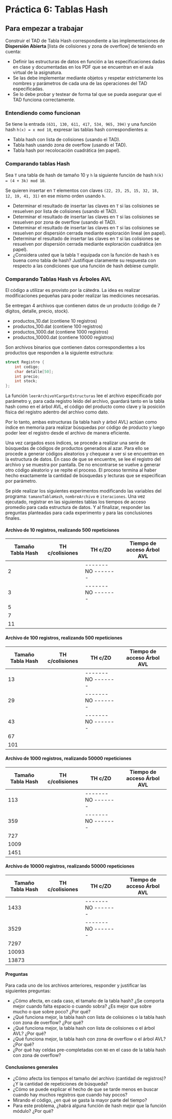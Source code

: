 # Práctica 6: Tablas Hash

## Para empezar a trabajar

Construir el TAD de Tabla Hash correspondiente a las implementaciones de **Dispersión Abierta** [lista de colisiones y zona de overflow] de teniendo en cuenta:

- Definir las estructuras de datos en función a las especificaciones dadas en clase y documentadas en los PDF que se encuentran en el aula virtual de la asignatura.
- Se las debe implementar mediante objetos y respetar estrictamente los nombres y parámetros de cada una de las operaciones del TAD especificadas.
- Se lo debe probar y testear de forma tal que se pueda asegurar que el TAD funciona correctamente.

### Entendiendo como funcionan

Se tiene la entrada `(631, 130, 611, 417, 534, 965, 394)` y una función hash `h(x) = x mod 10`, expresar las tablas hash
correspondientes a:

- Tabla hash con lista de colisiones (usando el TAD).
- Tabla hash usando zona de overflow (usando el TAD).
- Tabla hash por recolocación cuadrática (en papel).

### Comparando tablas Hash

Sea `T` una tabla de hash de tamaño 10 y `h` la siguiente función de hash `h(k) = (4 + 3k) mod 10`.

Se quieren insertar en `T` elementos con claves `(22, 23, 25, 15, 32, 18, 12, 19, 41, 31)` en ese mismo orden usando `h`.

- Determinar el resultado de insertar las claves en `T` si las colisiones se resuelven por lista de colisiones (usando el TAD).
- Determinar el resultado de insertar las claves en `T` si las colisiones se resuelven por zona de overflow (usando el TAD).
- Determinar el resultado de insertar las claves en `T` si las colisiones se resuelven por dispersión cerrada mediante exploración lineal (en papel).
- Determinar el resultado de insertar las claves en `T` si las colisiones se resuelven por dispersión cerrada mediante exploración cuadrática (en papel).
- ¿Considera usted que la tabla `T` equipada con la función de hash `h` es buena como tabla de hash? Justifique claramente su respuesta con respecto a las condiciones que una función de hash debiese cumplir.

### Comparando Tablas Hash vs Árboles AVL

El código a utilizar es provisto por la cátedra. La idea es realizar modificaciones pequeñas para poder realizar las mediciones necesarias.

Se entregan 4 archivos que contienen datos de un producto (código de 7 dígitos, detalle, precio, stock).

* productos_10.dat (contiene 10 registros)
* productos_100.dat (contiene 100 registros)
* productos_1000.dat (contiene 1000 registros)
* productos_10000.dat (contiene 10000 registros)

Son archivos binarios que contienen datos correspondientes a los productos que responden a la siguiente estructura:

```c
struct Registro {
    int codigo;
    char detalle[50];
    int precio;
    int stock;
};
```

La función `leerArchivoYCargarEstructuras` lee el archivo especificado por parámetro y, para cada registro leido del archivo, guardará tanto en la tabla hash como en el árbol AVL, el código del producto como clave y la posición física del registro adentro del archivo como dato.

Por lo tanto, ambas estructuras (la tabla hash y árbol AVL) actúan como índice en memoria para realizar búsquedas por código de producto y luego poder leer el registro desde el archivo de manera eficiente.

Una vez cargados esos índices, se procede a realizar una serie de búsquedas de códigos de productos generados al azar. Para ello se procede a generar códigos aleatorios y chequear a ver si se encuentran en la estructura de datos. En caso de que se encuentre, se lee el registro del archivo y se muestra por pantalla. De no encontrarse se vuelve a generar otro código aleatorio y se repite el proceso. El proceso termina al haber hecho exactamente la cantidad de búsquedas y lecturas que se especifican por parámetro.

Se pide realizar los siguientes experimentos modificando las variables del programa: `tamanoTablaHash`, `nombreArchivo` e `iteraciones`.
Una vez ejecutado, registrar en las siguientes tablas los tiempos de acceso promedio para cada estructura de datos. Y al finalizar,
responder las preguntas planteadas para cada experimento y para las conclusiones finales.

#### Archivo de 10 registros, realizando 500 repeticiones

| Tamaño Tabla Hash | TH c/colisiones | TH c/ZO            | Tiempo de acceso Árbol AVL |
|-------------------|-----------------|--------------------|----------------------------|
| 2                 |                 | ------- NO ------- |                            |
| 3                 |                 | ------- NO ------- |                            |
| 5                 |                 |                    |                            |
| 7                 |                 |                    |                            |
| 11                |                 |                    |                            |

#### Archivo de 100 registros, realizando 500 repeticiones

| Tamaño Tabla Hash | TH c/colisiones   | TH c/ZO            | Tiempo de acceso Árbol AVL |
|-------------------|-------------------|--------------------|----------------------------|
| 13                |                   | ------- NO ------- |                            |
| 29                |                   | ------- NO ------- |                            |
| 43                |                   | ------- NO ------- |                            |
| 67                |                   |                    |                            |
| 101               |                   |                    |                            |

#### Archivo de 1000 registros, realizando 50000 repeticiones

| Tamaño Tabla Hash | TH c/colisiones | TH c/ZO            | Tiempo de acceso Árbol AVL |
|-------------------|-----------------|--------------------|----------------------------|
| 113               |                 | ------- NO ------- |                            |
| 359               |                 | ------- NO ------- |                            |
| 727               |                 |                    |                            |
| 1009              |                 |                    |                            |
| 1451              |                 |                    |                            |

#### Archivo de 10000 registros, realizando 50000 repeticiones

| Tamaño Tabla Hash | TH c/colisiones | TH c/ZO            | Tiempo de acceso Árbol AVL |
|-------------------|-----------------|--------------------|----------------------------|
| 1433              |                 | ------- NO ------- |                            |
| 3529              |                 | ------- NO ------- |                            |
| 7297              |                 |                    |                            |
| 10093             |                 |                    |                            |
| 13873             |                 |                    |                            |

#### Preguntas

Para cada uno de los archivos anteriores, responder y justificar las siguientes preguntas:
* ¿Cómo afecta, en cada caso, el tamaño de la tabla hash? ¿Se comporta mejor cuando falta espacio o cuando sobra? ¿Es mejor que sobre mucho o que sobre poco? ¿Por qué?
* ¿Qué funciona mejor, la tabla hash con lista de colisiones o la tabla hash con zona de overflow? ¿Por qué?
* ¿Qué funciona mejor, la tabla hash con lista de colisiones o el árbol AVL? ¿Por qué?
* ¿Qué funciona mejor, la tabla hash con zona de overflow o el árbol AVL? ¿Por qué?
* ¿Por qué hay celdas pre-completadas con `NO` en el caso de la tabla hash con zona de overflow?

#### Conclusiones generales

* ¿Cómo afecta los tiempos el tamaño del archivo (cantidad de registros)? ¿Y la cantidad de repeticiones de búsqueda?
* ¿Cómo se puede explicar el hecho de que se tarde menos en buscar cuando hay muchos registros que cuando hay pocos?
* Mirando el código, ¿en qué se gasta la mayor parte del tiempo?
* Para este problema, ¿habrá alguna función de hash mejor que la función módulo? ¿Por qué?
